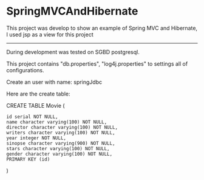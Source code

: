 # SpringMVCAndHibernate
This project was develop to show an example of Spring MVC and Hibernate, I used jsp as a view for this project








--------------------------------------------------------------------------------------------------------------------
During development was tested on SGBD postgresql.

This project contains "db.properties", "log4j.properties" to settings all of configurations.

Create an user with name: springJdbc

Here are the create table:


CREATE TABLE Movie (
   
    id serial NOT NULL,
    name character varying(100) NOT NULL,
    director character varying(100) NOT NULL,
    writers character varying(100) NOT NULL,
    year integer NOT NULL,
    sinopse character varying(900) NOT NULL,
    stars character varying(100) NOT NULL,
    gender character varying(100) NOT NULL,
    PRIMARY KEY (id)
)
